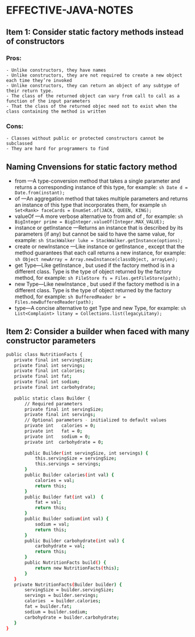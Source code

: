 # EFFECTIVE-JAVA-NOTES

## Item 1: Consider static factory methods instead of constructors

### Pros: 
    - Unlike constructors, they have names
    - Unlike constructors, they are not required to create a new object each time they’re invoked
    - Unlike constructors, they can return an object of any subtype of their return type.
    - The class of the returned object can vary from call to call as a function of the input parameters
    - That the class of the returned objec need not to exist when the class containing the method is written

### Cons: 
    - Classes without public or protected constructors cannot be subclassed
    - They are hard for programmers to find

## Naming Cnvensions for static factory method 
- from —A type-conversion method that takes a single parameter and returns a corresponding instance of this type, for example:
        ```sh
        Date d = Date.from(instant);
        ```
- of —An aggregation method that takes multiple parameters and returns an instance of this type that incorporates them, for example
        ```sh
        Set<Rank> faceCards = EnumSet.of(JACK, QUEEN, KING);
        ```
- valueOf —A more verbose alternative to from and of , for example:
        ```sh
        BigInteger prime = BigInteger.valueOf(Integer.MAX_VALUE);
        ```
- instance or getInstance —Returns an instance that is described by its parameters (if any) but cannot be said to have the same value, for example:
        ```sh
        StackWalker luke = StackWalker.getInstance(options);
        ```
- create or newInstance —Like instance or getInstance , except that the method guarantees that each call returns a new instance, for example:
        ```sh
        Object newArray = Array.newInstance(classObject, arrayLen);
        ```
- get Type—Like getInstance , but used if the factory method is in a different class. Type is the type of object returned by the factory method, for example:
        ```sh
        FileStore fs = Files.getFileStore(path);
        ```
- new Type—Like newInstance , but used if the factory method is in a different class. Type is the type of object returned by the factory method, for example:
        ```sh
        BufferedReader br = Files.newBufferedReader(path);
        ```
- type—A concise alternative to get Type and new Type, for example:
        ```sh
        List<Complaint> litany = Collections.list(legacyLitany);
        ```

## Item 2: Consider a builder when faced with many constructor parameters
 ```sh
public class NutritionFacts {
    private final int servingSize;
    private final int servings;
    private final int calories;
    private final int fat;
    private final int sodium;
    private final int carbohydrate;
    
    public static class Builder {
        // Required parameters
        private final int servingSize;
        private final int servings;
        // Optional parameters - initialized to default values
        private int   calories = 0;
        private int   fat = 0;
        private int   sodium = 0;
        private int  carbohydrate = 0;
        
        public Builder(int servingSize, int servings) {
            this.servingSize = servingSize;
            this.servings = servings;
        }
        public Builder calories(int val) { 
            calories = val;
            return this;
        }
        public Builder fat(int val)  { 
            fat = val;
            return this;
        }
        public Builder sodium(int val) { 
            sodium = val;
            return this;
        }
        public Builder carbohydrate(int val) { 
            carbohydrate = val; 
            return this;
        }
        public NutritionFacts build() {
            return new NutritionFacts(this);
        }
    }
    private NutritionFacts(Builder builder) {
        servingSize = builder.servingSize;
        servings = builder.servings;
        calories  = builder.calories;
        fat = builder.fat;
        sodium = builder.sodium;
        carbohydrate = builder.carbohydrate;
    }
}
```

